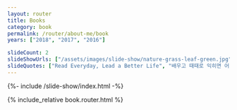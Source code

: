 ```yaml
---
layout: router
title: Books
category: book
permalink: /router/about-me/book
years: ["2018", "2017", "2016"]

slideCount: 2
slideShowUrls: ["/assets/images/slide-show/nature-grass-leaf-green.jpg", "/assets/images/slide-show/black-and-white-book-child-256548.jpg"]
slideQuotes: ["Read Everyday, Lead a Better Life", "배우고 때때로 익히면 어찌 기쁘지 않을손가"]
---
```


<style>
  {% include_relative book.router.css %}
</style>

{%- include /slide-show/index.html -%}

{% include_relative book.router.html %}
